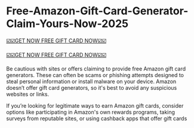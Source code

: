 # Free-Amazon-Gift-Card-Generator-Claim-Yours-Now-2025

[☑️☑️GET NOW FREE GIFT CARD NOW☑️☑️]( https://app.higiftcardusa.com/)

[☑️☑️GET NOW FREE GIFT CARD NOW☑️☑️]( https://app.higiftcardusa.com/)


Be cautious with sites or offers claiming to provide free Amazon gift card generators. These can often be scams or phishing attempts designed to steal personal information or install malware on your device. Amazon doesn’t offer gift card generators, so it's best to avoid any suspicious websites or links.

If you’re looking for legitimate ways to earn Amazon gift cards, consider options like participating in Amazon's own rewards programs, taking surveys from reputable sites, or using cashback apps that offer gift cards 
